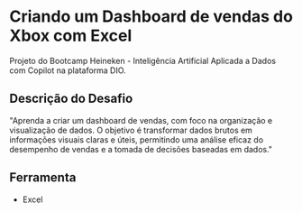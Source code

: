# Criando um Dashboard de vendas do Xbox com Excel
Projeto do Bootcamp Heineken - Inteligência Artificial Aplicada a Dados com Copilot na plataforma DIO.

## Descrição do Desafio
"Aprenda a criar um dashboard de vendas, com foco na organização e visualização de dados. O objetivo é transformar dados brutos em informações visuais claras e úteis, permitindo uma análise eficaz do desempenho de vendas e a tomada de decisões baseadas em dados."

## Ferramenta
- Excel
